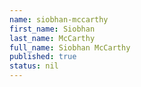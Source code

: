 ```yaml
---
name: siobhan-mccarthy
first_name: Siobhan
last_name: McCarthy
full_name: Siobhan McCarthy
published: true
status: nil
---
```

